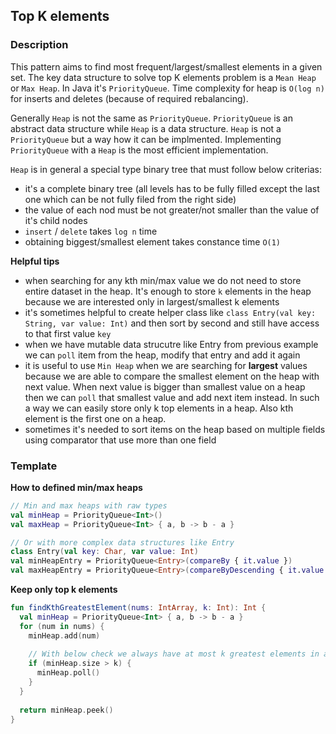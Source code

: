 ## Top K elements

### Description

This pattern aims to find most frequent/largest/smallest elements in a given set. The key data structure to solve top K elements problem is a `Mean Heap` or `Max Heap`. In Java it's `PriorityQueue`. Time complexity for heap is `O(log n)` for inserts and deletes (because of required rebalancing).

Generally `Heap` is not the same as `PriorityQueue`. `PriorityQueue` is an abstract data structure while `Heap` is a data structure. `Heap` is not a `PriorityQueue` but a way how it can be implmented. Implementing `PriorityQueue` with a `Heap` is the most efficient implementation.

`Heap` is in general a special type binary tree that must follow below criterias:
- it's a complete binary tree (all levels has to be fully filled except the last one which can be not fully filed from the right side)
- the value of each nod must be not greater/not smaller than the value of it's child nodes
- `insert` / `delete` takes `log n` time
- obtaining biggest/smallest element takes constance time `O(1)`



**Helpful tips** 
- when searching for any kth min/max value we do not need to store entire dataset in the heap. It's enough to store `k` elements in the heap because we are interested only in largest/smallest k elements
- it's sometimes helpful to create helper class like `class Entry(val key: String, var value: Int)` and then sort by second and still have access to that first value `key`
- when we have mutable data strucutre like Entry from previous example we can `poll` item from the heap, modify that entry and add it again
- it is useful to use `Min Heap` when we are searching for **largest** values because we are able to compare the smallest element on the heap with next value. When next value is bigger than smallest value on a heap then we can `poll` that smallest value and add next item instead. In such a way we can easily store only k top elements in a heap. Also kth element is the first one on a heap.
- sometimes it's needed to sort items on the heap based on multiple fields using comparator that use more than one field


### Template

**How to defined min/max heaps**
```kotlin
// Min and max heaps with raw types
val minHeap = PriorityQueue<Int>()
val maxHeap = PriorityQueue<Int> { a, b -> b - a }

// Or with more complex data structures like Entry
class Entry(val key: Char, var value: Int)
val minHeapEntry = PriorityQueue<Entry>(compareBy { it.value })
val maxHeapEntry = PriorityQueue<Entry>(compareByDescending { it.value })
```

**Keep only top k elements**
```kotlin
fun findKthGreatestElement(nums: IntArray, k: Int): Int {
  val minHeap = PriorityQueue<Int> { a, b -> b - a }
  for (num in nums) {
    minHeap.add(num)
   
    // With below check we always have at most k greatest elements in a heap.
    if (minHeap.size > k) {
      minHeap.poll()
    }
  }
  
  return minHeap.peek()
}
```
